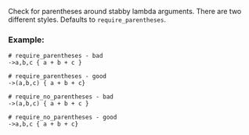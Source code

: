Check for parentheses around stabby lambda arguments.
There are two different styles. Defaults to `require_parentheses`.

### Example:
    # require_parentheses - bad
    ->a,b,c { a + b + c }

    # require_parentheses - good
    ->(a,b,c) { a + b + c}

    # require_no_parentheses - bad
    ->(a,b,c) { a + b + c }

    # require_no_parentheses - good
    ->a,b,c { a + b + c}